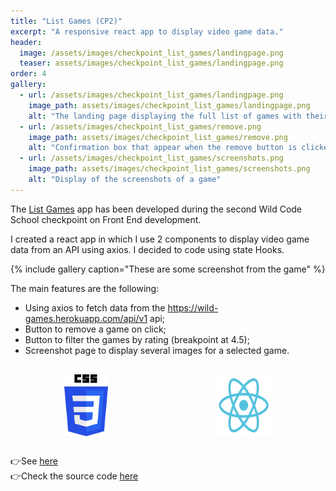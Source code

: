```yaml
---
title: "List Games (CP2)"
excerpt: "A responsive react app to display video game data."
header:
  image: /assets/images/checkpoint_list_games/landingpage.png
  teaser: assets/images/checkpoint_list_games/landingpage.png
order: 4
gallery:
  - url: /assets/images/checkpoint_list_games/landingpage.png
    image_path: assets/images/checkpoint_list_games/landingpage.png
    alt: "The landing page displaying the full list of games with their title and rating"
  - url: /assets/images/checkpoint_list_games/remove.png
    image_path: assets/images/checkpoint_list_games/remove.png
    alt: "Confirmation box that appear when the remove button is clicked"
  - url: /assets/images/checkpoint_list_games/screenshots.png
    image_path: assets/images/checkpoint_list_games/screenshots.png
    alt: "Display of the screenshots of a game"
---
```


The [List Games](https://listgames.netlify.app/) app has been developed during the second Wild Code School checkpoint on Front End development. 

I created a react app in which I use 2 components to display video game data from an API using axios. I decided to code using state Hooks. 

{% include gallery caption="These are some screenshot from the game" %}

The main features are the following:

- Using axios to fetch data from the <https://wild-games.herokuapp.com/api/v1> api;
- Button to remove a game on click;
- Button to filter the games by rating (breakpoint at 4.5);
- Screenshot page to display several images for a selected game.

<div style="display:flex; justify-content:space-around; margin:30px 0;">
<img src="/assets/logo/CSS3_Logo.svg"  alt="CSS3 logo" style="width: 70px; height: auto;"/>
<img src="/assets/logo/Reactjs_Logo.svg"  alt="ReactJS logo" style="width: 90px; height: auto;"/>
</div>

👉See [here](https://listgames.netlify.app/)<br/>
👉Check the source code [here](https://github.com/clrko/checkpoint_2_games)